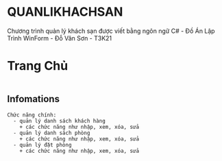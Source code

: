 # QUANLIKHACHSAN
Chương trình quản lý khách sạn được viết bằng ngôn ngữ C# - Đồ Án Lập Trình WinForm - Đỗ Văn Sơn - T3K21
# Trang Chủ
```
```
## Infomations
```
Chức năng chính: 
  - quản lý danh sách khách hàng
    + các chức năng như nhập, xem, xóa, sửa
  - quản lý danh sách phòng
    + các chức năng như nhập, xem, xóa, sửa
  - quản lý đặt phòng
    + các chức năng như nhập, xem, xóa, sửa
```
